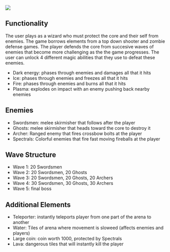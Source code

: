 ![](https://github.com/Ebarrett11/Gif_Hosting/blob/master/clips.gif)
## Functionality
The user plays as a wizard who must protect the core and their self from enemies. The game borrows elements from a top down shooter and zombie defense games. 
The player defends the core from succesive waves of enemies that become more challenging as the the game progresses. The user can unlock 4 different magic 
abilities that they use to defeat these enemies. 
- Dark energy: phases through enemies and damages all that it hits
- Ice: phases through enemies and freezes all that it hits
- Fire: phases through enemies and burns all that it hits
- Plasma: explodes on impact with an enemy pushing back nearby enemies 

## Enemies
- Swordsmen: melee skirmisher that follows after the player
- Ghosts: melee skirmisher that heads toward the core to destroy it
- Archer: Ranged enemy that fires crossbow bolts at the player 
- Spectrals: Colorful enemies that fire fast moving fireballs at the player 

## Wave Structure
- Wave 1: 20 Swordsmen 
- Wave 2: 20 Swordsmen, 20 Ghosts
- Wave 3: 20 Swordsmen, 20 Ghosts, 20 Archers
- Wave 4: 30 Swordsmen, 30 Ghosts, 30 Archers
- Wave 5: final boss 

## Additional Elements
- Teleporter: instantly teleports player from one part of the arena to another
- Water: Tiles of arena where movement is sloweed (affects enemies and players)
- Large coin: coin worth 1000, protected by Spectrals
- Lava: dangerous tiles that will instantly kill the player 

